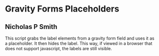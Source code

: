 Gravity Forms Placeholders
=========================

Nicholas P Smith
----------------


This script grabs the label elements from a gravity form field and uses it as a placeholder.  It then hides the label. 
This way, if viewed in a browser that does not support javascript, the labels are still visible.

